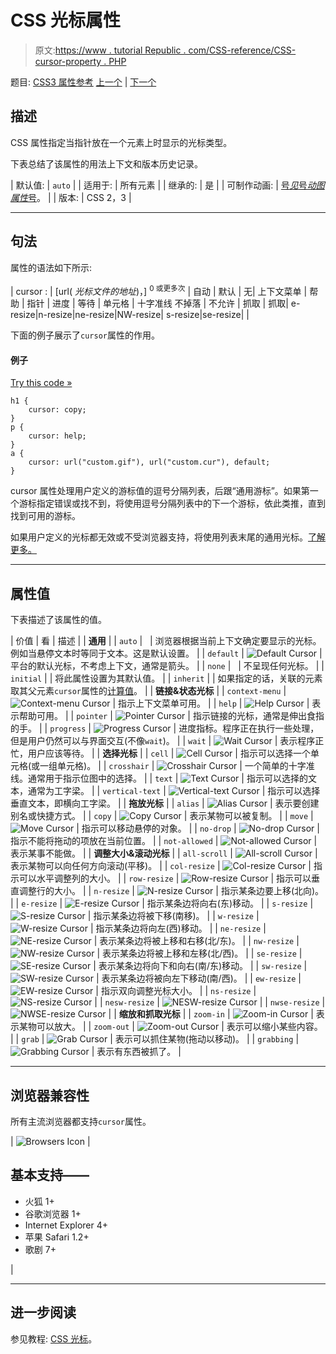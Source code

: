 # CSS 光标属性

> 原文:[https://www . tutorial Republic . com/CSS-reference/CSS-cursor-property . PHP](https://www.tutorialrepublic.com/css-reference/css-cursor-property.php)

题目: [CSS3 属性参考](css3-properties.php) [上一个](css-counter-reset-property.php) | [下一个](css-direction-property.php)

## 描述

CSS 属性指定当指针放在一个元素上时显示的光标类型。

下表总结了该属性的用法上下文和版本历史记录。

| 默认值: | `auto` |
| 适用于: | 所有元素 |
| 继承的: | 是 |
| 可制作动画: | [号*见*号*动图属性*号](css-animatable-properties.php)。 |
| 版本: | CSS 2，3 |

* * *

## 句法

属性的语法如下所示:

| cursor : | [url( *光标文件的地址*)，] <sup>0 或更多次</sup> &#124; 自动 &#124; 默认 &#124; 无&#124; 上下文菜单 &#124; 帮助 &#124; 指针 &#124; 进度 &#124; 等待 &#124; 单元格 &#124; 十字准线 不掉落 &#124; 不允许 &#124; 抓取 &#124; 抓取&#124; e-resize&#124;n-resize&#124;ne-resize&#124;NW-resize&#124; s-resize&#124;se-resize&#124; |

下面的例子展示了`cursor`属性的作用。

#### 例子

[Try this code »](../codelab.php?topic=css&file=cursor-property "Try this code using online Editor")

```
h1 {
    cursor: copy;
}
p {
    cursor: help;
}
a {
    cursor: url("custom.gif"), url("custom.cur"), default;
}
```

cursor 属性处理用户定义的游标值的逗号分隔列表，后跟“通用游标”。如果第一个游标指定错误或找不到，将使用逗号分隔列表中的下一个游标，依此类推，直到找到可用的游标。

如果用户定义的光标都无效或不受浏览器支持，将使用列表末尾的通用光标。[了解更多。](../css-tutorial/css-cursors.php)

* * *

## 属性值

下表描述了该属性的值。

| 价值 | 看 | 描述 |
| **通用** |
| `auto` |   | 浏览器根据当前上下文确定要显示的光标。例如当悬停文本时等同于文本。这是默认设置。 |
| `default` | ![Default Cursor](../Images/a49872769f1a850b8d4c2d46b103cf2a.png) | 平台的默认光标，不考虑上下文，通常是箭头。 |
| `none` |   | 不呈现任何光标。 |
| `initial` |  | 将此属性设置为其默认值。 |
| `inherit` |  | 如果指定的话，关联的元素取其父元素`cursor`属性的[计算值](../definitions.php#computed-value)。 |
| **链接&状态光标** |
| `context-menu` | ![Context-menu Cursor](../Images/0e5adb6218a455c27350dd003ec3a089.png) | 指示上下文菜单可用。 |
| `help` | ![Help Cursor](../Images/b7650a3e008bf5be311c9c5c2d9030b6.png) | 表示帮助可用。 |
| `pointer` | ![Pointer Cursor](../Images/96632f01ea5fe0e921b75282f345a37d.png) | 指示链接的光标，通常是伸出食指的手。 |
| `progress` | ![Progress Cursor](../Images/87f8af9d66f568b31be3ebac5db0bb06.png) | 进度指标。程序正在执行一些处理，但是用户仍然可以与界面交互(不像`wait`)。 |
| `wait` | ![Wait Cursor](../Images/3eefc970b05e6ff1a0ad52e130c0c642.png) | 表示程序正忙，用户应该等待。 |
| **选择光标** |
| `cell` | ![Cell Cursor](../Images/ad767e1349fb3d6184211131b3b89e55.png) | 指示可以选择一个单元格(或一组单元格)。 |
| `crosshair` | ![Crosshair Cursor](../Images/28e97668aaa97dcc2f91f430879f896c.png) | 一个简单的十字准线。通常用于指示位图中的选择。 |
| `text` | ![Text Cursor](../Images/c2c8dee5166dee53f52c537b0e6f2713.png) | 指示可以选择的文本，通常为工字梁。 |
| `vertical-text` | ![Vertical-text Cursor](../Images/0dcfd1bce61f6a559c8fa20a3b6eeb91.png) | 指示可以选择垂直文本，即横向工字梁。 |
| **拖放光标** |
| `alias` | ![Alias Cursor](../Images/c41a3e7e8e29758a633305453dd5db4b.png) | 表示要创建别名或快捷方式。 |
| `copy` | ![Copy Cursor](../Images/93ee8c3ada55fba78ce9a0b460167011.png) | 表示某物可以被复制。 |
| `move` | ![Move Cursor](../Images/0edeb8eb554077f2bf1cc63b46fbb3c2.png) | 指示可以移动悬停的对象。 |
| `no-drop` | ![No-drop Cursor](../Images/0e67d8dee635545d0d04a34df91ae02d.png) | 指示不能将拖动的项放在当前位置。 |
| `not-allowed` | ![Not-allowed Cursor](../Images/1b849db6a50036a57d14c286bdcf8468.png) | 表示某事不能做。 |
| **调整大小&滚动光标** |
| `all-scroll` | ![All-scroll Cursor](../Images/f16662c8c8e5e0a4069df4c6b91c8180.png) | 表示某物可以向任何方向滚动(平移)。 |
| `col-resize` | ![Col-resize Cursor](../Images/20c86c9d2b3e66becdb96b4a7ffce7f0.png) | 指示可以水平调整列的大小。 |
| `row-resize` | ![Row-resize Cursor](../Images/b8dc356438a68da04ca4ab60062d0e34.png) | 指示可以垂直调整行的大小。 |
| `n-resize` | ![N-resize Cursor](../Images/ee5ef0f18df86ef166f8c078bb20f78e.png) | 指示某条边要上移(北向)。 |
| `e-resize` | ![E-resize Cursor](../Images/37c692ac87fe59d41b7a96e4289220e1.png) | 指示某条边将向右(东)移动。 |
| `s-resize` | ![S-resize Cursor](../Images/f952849b4a73c24c8f5fcd6ee2c3279e.png) | 指示某条边将被下移(南移)。 |
| `w-resize` | ![W-resize Cursor](../Images/92ad01049d949c62711ebbc72f3086fe.png) | 指示某条边将向左(西)移动。 |
| `ne-resize` | ![NE-resize Cursor](../Images/74b1501335076edc6b0cd5e8153e8aab.png) | 表示某条边将被上移和右移(北/东)。 |
| `nw-resize` | ![NW-resize Cursor](../Images/4d09ec6c2c5e144e6927d80d4984fcf4.png) | 表示某条边将被上移和左移(北/西)。 |
| `se-resize` | ![SE-resize Cursor](../Images/567b5d6238a7b996785bc8cd55067b2a.png) | 表示某条边将向下和向右(南/东)移动。 |
| `sw-resize` | ![SW-resize Cursor](../Images/0f530c5a245e82ed8dc357af41370aaf.png) | 表示某条边将被向左下移动(南/西)。 |
| `ew-resize` | ![EW-resize Cursor](../Images/68b20454657f276b3a72ecbca04d5ce3.png) | 指示双向调整光标大小。 |
| `ns-resize` | ![NS-resize Cursor](../Images/d5268167a9e02a05fff1dc27846e82ff.png) |
| `nesw-resize` | ![NESW-resize Cursor](../Images/283c2d1f9e22cbd14a63336d92f0bea8.png) |
| `nwse-resize` | ![NWSE-resize Cursor](../Images/0d67fa8a64895a6e693ca3482a89fa3e.png) |
| **缩放和抓取光标** |
| `zoom-in` | ![Zoom-in Cursor](../Images/05e287a82fefce1cea0d4190e45cd8fe.png) | 表示某物可以放大。 |
| `zoom-out` | ![Zoom-out Cursor](../Images/a789511da00c72e23d20eb6c66f7d868.png) | 表示可以缩小某些内容。 |
| `grab` | ![Grab Cursor](../Images/136a94ff9237f625f8613af268dd2cd5.png) | 表示可以抓住某物(拖动以移动)。 |
| `grabbing` | ![Grabbing Cursor](../Images/10e77700f3f0656535f5d44ed6f26978.png) | 表示有东西被抓了。 |

* * *

## 浏览器兼容性

所有主流浏览器都支持`cursor`属性。

| ![Browsers Icon](../Images/e9331123c77668c1832e541c2fca1002.png) | 

## 基本支持——

*   火狐 1+
*   谷歌浏览器 1+
*   Internet Explorer 4+
*   苹果 Safari 1.2+
*   歌剧 7+

 |

* * *

## 进一步阅读

参见教程: [CSS 光标](../css-tutorial/css-cursors.php)。